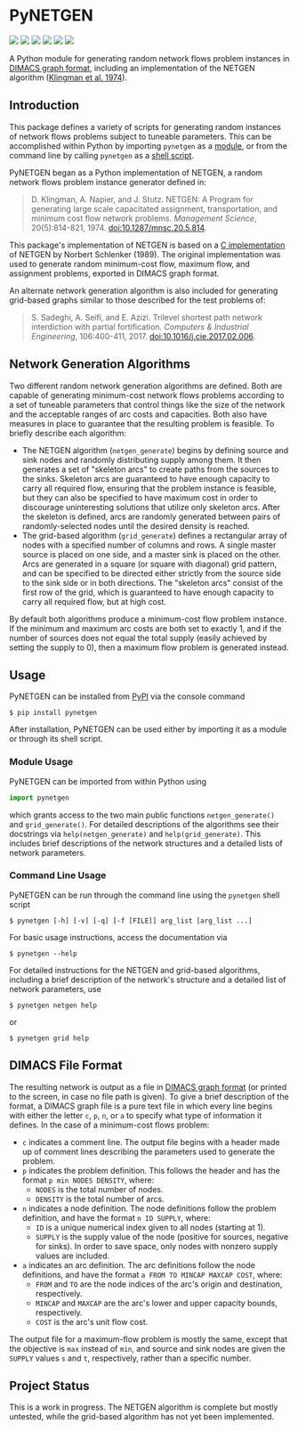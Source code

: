 # PyNETGEN

<a href="https://pypi.org/project/pynetgen"><img src="https://img.shields.io/pypi/v/pynetgen?logo=pypi&logoColor=white"/></a> <a href="https://github.com/adam-rumpf/pynetgen"><img src="https://img.shields.io/github/v/tag/adam-rumpf/pynetgen?logo=github"></a> <a href="https://pypi.org/project/pynetgen/#history"><img src="https://img.shields.io/pypi/status/pynetgen"/></a> <a href="https://www.python.org/"><img src="https://img.shields.io/pypi/pyversions/pynetgen?logo=python&logoColor=white"></a> <a href="https://github.com/adam-rumpf/pynetgen/blob/main/LICENSE"><img src="https://img.shields.io/github/license/adam-rumpf/pynetgen"/></a> <a href="https://github.com/adam-rumpf/pynetgen/commits/main"><img src="https://img.shields.io/maintenance/yes/2022"/></a>

A Python module for generating random network flows problem instances in [DIMACS graph format](#dimacs-file-format), including an implementation of the NETGEN algorithm ([Klingman et al. 1974](https://doi.org/10.1287/mnsc.20.5.814)).

## Introduction

This package defines a variety of scripts for generating random instances of network flows problems subject to tuneable parameters. This can be accomplished within Python by importing `pynetgen` as a [module](#module-usage), or from the command line by calling `pynetgen` as a [shell script](#command-line-usage).

PyNETGEN began as a Python implementation of NETGEN, a random network flows problem instance generator defined in:

> D. Klingman, A. Napier, and J. Stutz. NETGEN: A Program for generating large scale capacitated assignment, transportation, and minimum cost flow network problems. _Management Science_, 20(5):814-821, 1974. [doi:10.1287/mnsc.20.5.814](https://doi.org/10.1287/mnsc.20.5.814).

This package's implementation of NETGEN is based on a [C implementation](https://lemon.cs.elte.hu/trac/lemon/browser/lemon-benchmark/generators/netgen) of NETGEN by Norbert Schlenker (1989). The original implementation was used to generate random minimum-cost flow, maximum flow, and assignment problems, exported in DIMACS graph format.

An alternate network generation algorithm is also included for generating grid-based graphs similar to those described for the test problems of:

> S. Sadeghi, A. Seifi, and E. Azizi. Trilevel shortest path network interdiction with partial fortification. _Computers & Industrial Engineering_, 106:400-411, 2017. [doi:10.1016/j.cie.2017.02.006](https://doi.org/10.1016/j.cie.2017.02.006).

## Network Generation Algorithms

Two different random network generation algorithms are defined. Both are capable of generating minimum-cost network flows problems according to a set of tuneable parameters that control things like the size of the network and the acceptable ranges of arc costs and capacities. Both also have measures in place to guarantee that the resulting problem is feasible. To briefly describe each algorithm:

* The NETGEN algorithm (`netgen_generate`) begins by defining source and sink nodes and randomly distributing supply among them. It then generates a set of "skeleton arcs" to create paths from the sources to the sinks. Skeleton arcs are guaranteed to have enough capacity to carry all required flow, ensuring that the problem instance is feasible, but they can also be specified to have maximum cost in order to discourage uninteresting solutions that utilize only skeleton arcs. After the skeleton is defined, arcs are randomly generated between pairs of randomly-selected nodes until the desired density is reached.
* The grid-based algorithm (`grid_generate`) defines a rectangular array of nodes with a specified number of columns and rows. A single master source is placed on one side, and a master sink is placed on the other. Arcs are generated in a square (or square with diagonal) grid pattern, and can be specified to be directed either strictly from the source side to the sink side or in both directions. The "skeleton arcs" consist of the first row of the grid, which is guaranteed to have enough capacity to carry all required flow, but at high cost.

By default both algorithms produce a minimum-cost flow problem instance. If the minimum and maximum arc costs are both set to exactly 1, and if the number of sources does not equal the total supply (easily achieved by setting the supply to 0), then a maximum flow problem is generated instead.

## Usage

PyNETGEN can be installed from [PyPI](https://pypi.org/project/pynetgen) via the console command
```
$ pip install pynetgen
```

After installation, PyNETGEN can be used either by importing it as a module or through its shell script.

### Module Usage

PyNETGEN can be imported from within Python using
```python
import pynetgen
```
which grants access to the two main public functions `netgen_generate()` and `grid_generate()`. For detailed descriptions of the algorithms see their docstrings via `help(netgen_generate)` and `help(grid_generate)`. This includes brief descriptions of the network structures and a detailed lists of network parameters.

### Command Line Usage

PyNETGEN can be run through the command line using the `pynetgen` shell script
```
$ pynetgen [-h] [-v] [-q] [-f [FILE]] arg_list [arg_list ...]
```
For basic usage instructions, access the documentation via
```
$ pynetgen --help
```
For detailed instructions for the NETGEN and grid-based algorithms, including a brief description of the network's structure and a detailed list of network parameters, use
```
$ pynetgen netgen help
```
or
```
$ pynetgen grid help
```

## DIMACS File Format

The resulting network is output as a file in [DIMACS graph format](http://dimacs.rutgers.edu/archive/Challenges/) (or printed to the screen, in case no file path is given). To give a brief description of the format, a DIMACS graph file is a pure text file in which every line begins with either the letter `c`, `p`, `n`, or `a` to specify what type of information it defines. In the case of a minimum-cost flows problem:

* `c` indicates a comment line. The output file begins with a header made up of comment lines describing the parameters used to generate the problem.
* `p` indicates the problem definition. This follows the header and has the format `p min NODES DENSITY`, where:
  * `NODES` is the total number of nodes.
  * `DENSITY` is the total number of arcs.
* `n` indicates a node definition. The node definitions follow the problem definition, and have the format `n ID SUPPLY`, where:
  * `ID` is a unique numerical index given to all nodes (starting at 1).
  * `SUPPLY` is the supply value of the node (positive for sources, negative for sinks). In order to save space, only nodes with nonzero supply values are included.
* `a` indicates an arc definition. The arc definitions follow the node definitions, and have the format `a FROM TO MINCAP MAXCAP COST`, where:
  * `FROM` and `TO` are the node indices of the arc's origin and destination, respectively.
  * `MINCAP` and `MAXCAP` are the arc's lower and upper capacity bounds, respectively.
  * `COST` is the arc's unit flow cost.

The output file for a maximum-flow problem is mostly the same, except that the objective is `max` instead of `min`, and source and sink nodes are given the `SUPPLY` values `s` and `t`, respectively, rather than a specific number.

## Project Status

This is a work in progress. The NETGEN algorithm is complete but mostly untested, while the grid-based algorithm has not yet been implemented.
